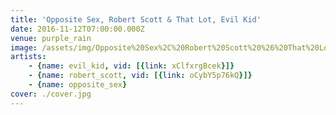```yaml
---
title: 'Opposite Sex, Robert Scott & That Lot, Evil Kid'
date: 2016-11-12T07:00:00.000Z
venue: purple_rain
image: /assets/img/Opposite%20Sex%2C%20Robert%20Scott%20%26%20That%20Lot%2C%20Evil%20Kid/cover.jpg
artists:
    - {name: evil_kid, vid: [{link: xClfxrgBcek}]}
    - {name: robert_scott, vid: [{link: oCybY5p76kQ}]}
    - {name: opposite_sex}
cover: ./cover.jpg
---
```

